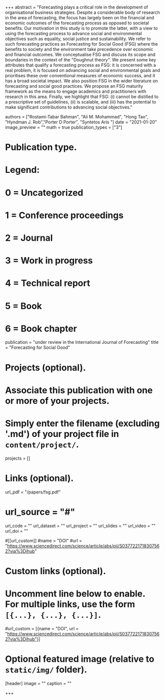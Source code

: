 +++
abstract = "Forecasting plays a critical role in the development of organisational business strategies. Despite a considerable body of research in the area of forecasting, the focus has largely been on the financial and economic outcomes of the forecasting process as opposed to societal benefits. Our motivation in this study is to promote the latter, with a view to using the forecasting process to advance social and environmental objectives such as equality, social justice and sustainability. We refer to such forecasting practices as Forecasting for Social Good (FSG) where the benefits to society and the environment take precedence over economic and financial outcomes. We conceptualise FSG and discuss its scope and boundaries in the context of the "Doughnut theory". We present some key attributes that qualify a forecasting process as FSG: it is concerned with a real problem, it is focused on advancing social and environmental goals and prioritises these over conventional measures of economic success, and it has a broad societal impact. We also position FSG in the wider literature on forecasting and social good practices. We propose an FSG maturity framework as the means to engage academics and practitioners with research in this area. Finally, we highlight that FSG: (i) cannot be distilled to a prescriptive set of guidelines, (ii) is scalable, and (iii) has the potential to make significant contributions to advancing social objectives."

authors = ["Rostami-Tabar Bahman", "Ali M. Mohammad", "Hong Tao", "Hyndman J. Rob","Porter D Porter", "Syntetos Aris "]
date = "2021-01-20"
image_preview = ""
math = true
publication_types = ["3"]
# Publication type.
# Legend:
# 0 = Uncategorized
# 1 = Conference proceedings
# 2 = Journal
# 3 = Work in progress
# 4 = Technical report
# 5 = Book
# 6 = Book chapter
publication = "under review in the International Journal of Forecasting"
title = "Forecasting for Social Good"
# Projects (optional).
#   Associate this publication with one or more of your projects.
#   Simply enter the filename (excluding '.md') of your project file in `content/project/`.
projects = []

# Links (optional).
url_pdf = "/papers/fsg.pdf"
# url_source = "#"
url_code = ""
url_dataset = ""
url_project = ""
url_slides = ""
url_video = ""
url_doi = ""

#[[url_custom]]
#name = "DOI"
#url = "https://www.sciencedirect.com/science/article/abs/pii/S0377221718307562?via%3Dihub"


# Custom links (optional).
#   Uncomment line below to enable. For multiple links, use the form `[{...}, {...}, {...}]`.
#url_custom = [{name = "DOI", url = "https://www.sciencedirect.com/science/article/abs/pii/S0377221718307562?via%3Dihub"}]


# Optional featured image (relative to `static/img/` folder).
[header]
image = ""
caption = ""

+++
